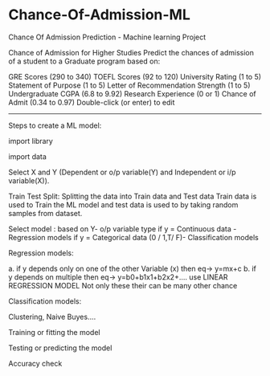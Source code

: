 # Chance-Of-Admission-ML
Chance Of Admission Prediction - Machine learning Project

Chance of Admission for Higher Studies Predict the chances of admission of a student to a Graduate program based on:

GRE Scores (290 to 340)
TOEFL Scores (92 to 120)
University Rating (1 to 5)
Statement of Purpose (1 to 5)
Letter of Recommendation Strength (1 to 5)
Undergraduate CGPA (6.8 to 9.92)
Research Experience (0 or 1)
Chance of Admit (0.34 to 0.97)
Double-click (or enter) to edit

---------------------------------------------------------------------

Steps to create a ML model:

import library

import data

Select X and Y (Dependent or o/p variable(Y) and Independent or i/p variable(X)).

Train Test Split: Splitting the data into Train data and Test data Train data is used to Train the ML model and test data is used to by taking random samples from dataset.

Select model : based on Y- o/p variable type if y = Continuous data - Regression models if y = Categorical data (0 / 1,T/ F)- Classification models

Regression models:

a. if y depends only on one of the other Variable (x) then eq-> y=mx+c b. if y depends on multiple then eq-> y=b0+b1x1+b2x2+.... use LINEAR REGRESSION MODEL Not only these their can be many other chance

Classification models:

Clustering, Naive Buyes....

Training or fitting the model

Testing or predicting the model

Accuracy check
